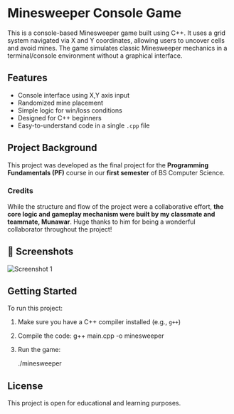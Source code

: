 # Minesweeper Console Game 

This is a console-based Minesweeper game built using C++. It uses a grid system navigated via X and Y coordinates, allowing users to uncover cells and avoid mines. The game simulates classic Minesweeper mechanics in a terminal/console environment without a graphical interface.

## Features

- Console interface using X,Y axis input  
- Randomized mine placement  
- Simple logic for win/loss conditions  
- Designed for C++ beginners  
- Easy-to-understand code in a single `.cpp` file  

## Project Background

This project was developed as the final project for the **Programming Fundamentals (PF)** course in our **first semester** of BS Computer Science.

### Credits

While the structure and flow of the project were a collaborative effort, **the core logic and gameplay mechanism were built by my classmate and teammate, Munawar**. Huge thanks to him for being a wonderful collaborator throughout the project!

## 📸 Screenshots

![Screenshot 1](pic-full-250726-1849-37.png)

## Getting Started

To run this project:

1. Make sure you have a C++ compiler installed (e.g., `g++`)
2. Compile the code:
   g++ main.cpp -o minesweeper

3. Run the game:

   
   ./minesweeper

## License

This project is open for educational and learning purposes.

